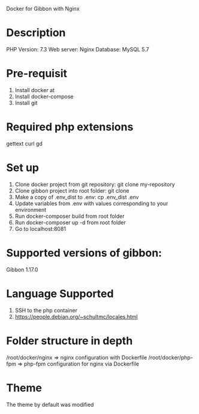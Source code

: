 Docker for Gibbon with Nginx

Description
===========
PHP Version: 7.3
Web server: Nginx
Database: MySQL 5.7

Pre-requisit
===========
1) Install docker at
2) Install docker-compose
3) Install git

Required php extensions
=======================
gettext
curl
gd

Set up
=======
1) Clone docker project from git repository: git clone my-repository
2) Clone gibbon project into root folder: git clone
3) Make a copy of .env_dist to .env: cp .env_dist .env
4) Update variables from .env with values corresponding to your environment
5) Run docker-composer build from root folder
6) Run docker-composer up -d from root folder
7) Go to localhost:8081

Supported versions of gibbon:
============================

Gibbon 1.17.0

Language Supported
==================

1) SSH to the php container
2) https://people.debian.org/~schultmc/locales.html


Folder structure in depth
=========================

/root/docker/nginx => nginx configuration with Dockerfile
/root/docker/php-fpm => php-fpm configuration for nginx via Dockerfile

Theme
=====
The theme by default was modified
